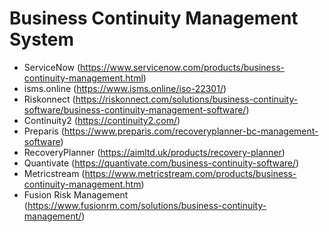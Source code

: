 # Business Continuity Management System

* ServiceNow (https://www.servicenow.com/products/business-continuity-management.html)
* isms.online (https://www.isms.online/iso-22301/)
* Riskonnect (https://riskonnect.com/solutions/business-continuity-software/business-continuity-management-software/)
* Continuity2 (https://continuity2.com/)
* Preparis (https://www.preparis.com/recoveryplanner-bc-management-software)
* RecoveryPlanner (https://aimltd.uk/products/recovery-planner)
* Quantivate (https://quantivate.com/business-continuity-software/)
* Metricstream (https://www.metricstream.com/products/business-continuity-management.htm)
* Fusion Risk Management (https://www.fusionrm.com/solutions/business-continuity-management/)
